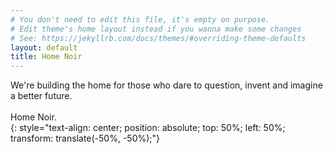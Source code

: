 ```yaml
---
# You don't need to edit this file, it's empty on purpose.
# Edit theme's home layout instead if you wanna make some changes
# See: https://jekyllrb.com/docs/themes/#overriding-theme-defaults
layout: default
title: Home Noir
---
```


We're building the home for those who dare to question, invent and imagine a better future.
<br><br>
Home Noir.<br>
{: style="text-align: center; position: absolute; top: 50%; left: 50%; transform: translate(-50%, -50%);"}
